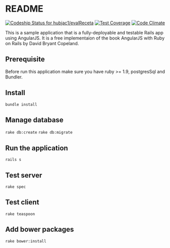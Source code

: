 # README

[ ![Codeship Status for hubjac1/evalReceta](https://codeship.com/projects/10bd4fb0-5274-0134-9037-02adab5d782c/status?branch=master)](https://codeship.com/projects/171521)
[![Test Coverage](https://codeclimate.com/github/hubjac1/evalReceta/badges/coverage.svg)](https://codeclimate.com/github/hubjac1/evalReceta/coverage)
[![Code Climate](https://codeclimate.com/github/hubjac1/evalReceta/badges/gpa.svg)](https://codeclimate.com/github/hubjac1/evalReceta)

This is a sample application that is a fully-deployable and testable Rails app using AngularJS.
It is a free implementaion of the book AngularJS with Ruby on Rails by David Bryant Copeland.

## Prerequisite
Before run this application make sure you have ruby >= 1.9, postgresSql and Bundler.

## Install 
```bundle install```

## Manage database
```rake db:create```
```rake db:migrate```


## Run the application
```rails s```

## Test server
```rake spec```

## Test client 
```rake teaspoon```

## Add bower packages
```rake bower:install```

